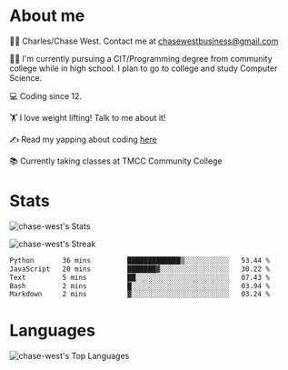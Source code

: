 # About me
🙋‍♂️ Charles/Chase West. Contact me at chasewestbusiness@gmail.com

👨‍🎓 I'm currently pursuing a CIT/Programming degree from community college
while in high school. I plan to go to college and study Computer Science. 

💻 Coding since 12.

🏋️ I love weight lifting! Talk to me about it! 

✍️ Read my yapping about coding [here](https://medium.com/@chase-west)

📚 Currently taking classes at TMCC Community College 

# Stats 

![chase-west's Stats](https://github-readme-stats.vercel.app/api?username=chase-west&theme=prussian&show_icons=true&hide_border=false&count_private=true)


![chase-west's Streak](https://github-readme-streak-stats.herokuapp.com/?user=chase-west&theme=prussian&hide_border=false)

<!--START_SECTION:waka-->

```txt
Python       36 mins         █████████████▒░░░░░░░░░░░   53.44 %
JavaScript   20 mins         ███████▓░░░░░░░░░░░░░░░░░   30.22 %
Text         5 mins          ██░░░░░░░░░░░░░░░░░░░░░░░   07.43 %
Bash         2 mins          █░░░░░░░░░░░░░░░░░░░░░░░░   03.94 %
Markdown     2 mins          ▓░░░░░░░░░░░░░░░░░░░░░░░░   03.24 %
```

<!--END_SECTION:waka-->


# Languages 
![chase-west's Top Languages](https://github-readme-stats.vercel.app/api/top-langs/?username=chase-west&theme=prussian&show_icons=true&hide_border=false&layout=compact)


